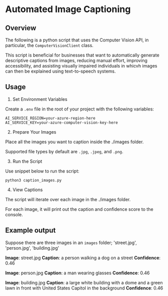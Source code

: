 # Automated Image Captioning

## Overview

The following is a python script that uses the Computer Vision API, in particular, the `ComputerVisionClient` class.

This script is beneficial for businesses that want to automatically generate descriptive captions from images, reducing manual effort, improving accessibility, and assisting visually impaired individuals in whicvh images can then be explained using text-to-speech systems.

## Usage

1. Set Environment Variables

Create a `.env` file in the root of your project with the following variables:
```
AI_SERVICE_REGION=your-azure-region-here
AI_SERVICE_KEY=your-azure-computer-vision-key-here
```

2. Prepare Your Images

Place all the images you want to caption inside the ./images folder.

Supported file types by default are `.jpg`, `.jpeg`, and `.png`.

3. Run the Script

Use snippet below to run the script:

`python3 caption_images.py`

4. View Captions

The script will iterate over each image in the ./images folder.

For each image, it will print out the caption and confidence score to the console.

## Example output

Suppose there are three images in an `images` folder; 'street.jpg', 'person.jpg', 'building.jpg'

**Image**: street.jpg
**Caption**: a person walking a dog on a street
**Confidence**: 0.46


**Image**: person.jpg
**Caption**: a man wearing glasses
**Confidence**: 0.46


**Image**: building.jpg
**Caption**: a large white building with a dome and a green lawn in front with United States Capitol in the background
**Confidence**: 0.46
